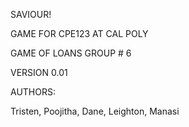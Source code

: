 SAVIOUR!

GAME FOR CPE123 AT CAL POLY

GAME OF LOANS GROUP # 6

VERSION 0.01

AUTHORS:

Tristen, Poojitha, Dane, Leighton, Manasi
